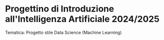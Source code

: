 # Progettino di Introduzione all'Intelligenza Artificiale 2024/2025
Tematica: Progetto stile Data Science (Machine Learning)

